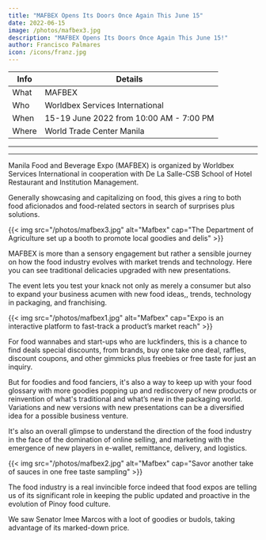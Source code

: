 ```yaml
---
title: "MAFBEX Opens Its Doors Once Again This June 15"
date: 2022-06-15
image: /photos/mafbex3.jpg
description: "MAFBEX Opens Its Doors Once Again This June 15!"
author: Francisco Palmares
icon: /icons/franz.jpg
---
```



<!-- Wednesday, June 15, 2022 -->

Info | Details 
--- | ---
What | MAFBEX
Who | Worldbex Services International
When | 15-19 June 2022 from 10:00 AM - 7:00 PM
Where | World Trade Center Manila


---

 <!-- , and for the benefit of ABS-CBN Lingkod Kapamilya Foundation. -->

<!-- This June 15, the country’s premier food and beverages expo goes back on-ground once again at World Trade Center Manila. MAFBEX brings everyone to a new world of good taste as the return was welcomed by various speakers and guests of honor at the opening ceremony.

The opening ceremony was held at the World Trade Center, and started with a doxology and after that, an entertaining dance and song performance. 

Along with that, WSI’s founding chairman, Joseph Ang, also gave his thanks for the continuous support for MAFBEX. Mayor Imelda Calixto-Rubiano represented by Chief Peter Eric D. Pardo, the chief of staff of the Mayor of Pasay, also talked about the importance of local tourism and revitalizing the economy from the pandemic. Mr. Woodrow C. Maquiling, the undersecretary of the Department of Tourism, also welcomed the return of MAFBEX on-ground. 

Lastly, Senator Imee Marcos also discussed the importance of the logistics of food and the role of agriculture in the food industry during her speech. Sen. Imee Marcos, Chief Peter Eric D. Pardo, Mr. Woodrow C. Maquiling, along with Joseph L. Ang, Levi Ang, Jill Aithnie Ang, and Rene Ramos initiates the ribbon cutting ceremony to celebrate the opening of MAFBEX.

Important figures in the food and beverages industry such as the Department of Agriculture's Undersecretary Evelyn Lavina and Undersecretary Ms. Kristine Evangelista, Dr. Ramon Yedra, the OIC Agribusiness and Marketing Assistance Services (AMAS), Mr. Benhur Ong, Chancellor of De La Salle - College of Saint Benilde, Dean Marie Castro of SHRIM DLS-CSB, and celebrity chef Ninong Ry also joined the opening ceremony and participated in the ribbon cutting.

This year’s 16th edition of MAFBEX brings the Chefs of the World program, Demo stages, and the Flaircup Competition on-ground once again. Besides that, there are also various zones, including the Brew District, that professionals, home cooks, and hobbyists can visit to find new and familiar products that can help elevate their cooking. 

MAFBEX will have its doors open from June 15-19, 2022 at 10:00 AM - 7:00 PM at World Trade Center Manila. Buy your tickets here: http://register.worldbexevents.com/ 

Follow them:
- Fb page: MAFBEX 
- IG page @MAFBEX 

-->

---

<!-- eturning to the familiar venue famous for expos - World Trade Center in this new normal format still requires a checkpoint with a vaccine card. -->


<!-- Its unloading time at the entrance of the World Trade Center
It has been a couple of years since expos hibernated due to pandemic restrictions. And it's like a homecoming to attend the opening of MAFBEX,  which is holding its 13th edition to date.

Attendees line up at the entrance for a bag and vaccine card check
Thanks Ganda Negosyo for the ticket complement, the fondness of going to an expo sparked anew.  -->

Manila Food and Beverage Expo (MAFBEX) is organized by Worldbex Services International in cooperation with De La Salle-CSB School of Hotel Restaurant and Institution Management.

<!-- is a perennial 5-day techno fun fare before the onset of the pandemic.  --> Generally showcasing and capitalizing on food, this gives a ring to both food aficionados and food-related sectors in search of surprises plus solutions.

{{< img src="/photos/mafbex3.jpg" alt="Mafbex" cap="The Department of Agriculture set up a booth to promote local goodies and delis" >}}


MAFBEX is more than a sensory engagement but rather a sensible journey on how the food industry evolves with market trends and technology. Here you can see traditional delicacies upgraded with new presentations.

<!-- Waiting for a cooking demo for a Malaysian condiment brand -->



<!-- Participated with all segments of MSMEs and was well supported by government partners and private sectors., MAFBEX has evolved to cater also to manufacturing and tourism industries to entrepreneurs and small business owners teeming with all the exhibitors. -->

<!-- Packaging variations on display for food pack dealers -->

The event lets you test your knack not only as merely a consumer but also to expand your business acumen with new food ideas,, trends, technology in packaging, and franchising.


{{< img src="/photos/mafbex1.jpg" alt="Mafbex" cap="Expo is an interactive platform to fast-track a product’s market reach" >}}

<!-- Lembest, a lechon franchiser, offers a wheel of fortune gimmick -->

For food wannabes and start-ups who are luckfinders,  this is a chance to find deals special discounts, from brands,  buy one take one deal, raffles, discount coupons, and other gimmicks plus freebies or free taste for just an inquiry.


<!-- Tantalizing food arrangement of a Chinese specialty -->

But for foodies and food fanciers, it's also a way to keep up with your food glossary with more goodies popping up and rediscovery of new products or reinvention of what's traditional and what’s new in the packaging world. Variations and new versions with new presentations can be a diversified idea for a possible business venture.


<!-- New food gadgets like this USB coffee tumbler is a promising must-have -->
It's also an overall glimpse to understand the direction of the food industry in the face of the domination of online selling, and marketing with the emergence of new players in e-wallet, remittance, delivery, and logistics.


{{< img src="/photos/mafbex2.jpg" alt="Mafbex" cap="Savor another take of sauces in one free taste sampling" >}}


The food industry is a real invincible force indeed that food expos are telling us of its significant role in keeping the public updated and proactive in the evolution of Pinoy food culture.



<!-- After a comfortable hour. you have this all settling on your rounds. With free taste, a collection of brochures, giveaways, small explanations, free cooking demos, and even a good massage. That makes the expo exploits worth the scan and scout navigation. -->


<!-- There's a message in massage to culminate your exposerye  a courtesy of Hiro -->



<!-- A gathering crowd was forming on my way out. A figure emerged out of the selfie chasers. It's a lady reemerging from a familiar time and it’s such a pleasant surprise to see  -->

We saw Senator Imee Marcos with a loot of goodies or budols, taking advantage of its marked-down price.

<!-- Thai Chicken Coatig B1Y1 @24, Xollageb Drink @20, LC 500g Bihn @33 -->
